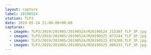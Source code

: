 ```yaml
---
layout: capture
label: 20190524
station: TLP3
date: 2019-05-24 21:00:00+00:00
capturas:
  - imagem: TLP3/2019/201905/20190524/M20190524_215307_TLP_3P.jpg
  - imagem: TLP3/2019/201905/20190524/M20190525_073244_TLP_3P.jpg
  - imagem: TLP3/2019/201905/20190524/M20190525_074208_TLP_3P.jpg
  - imagem: TLP3/2019/201905/20190524/M20190525_080333_TLP_3P.jpg
---
```

